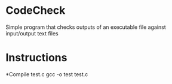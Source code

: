 # CodeCheck
Simple program that checks outputs of an executable file against input/output text files

# Instructions
*Compile test.c
    gcc -o test test.c
    

